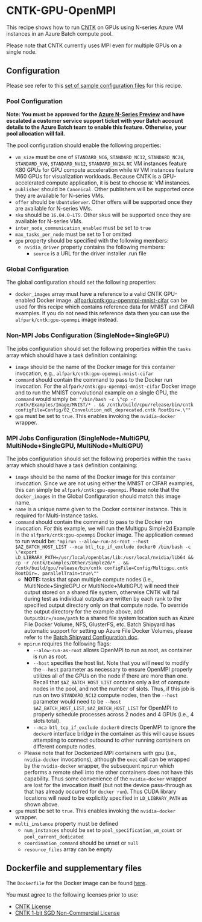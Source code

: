 # CNTK-GPU-OpenMPI
This recipe shows how to run [CNTK](https://cntk.ai/) on
GPUs using N-series Azure VM instances in an Azure Batch compute pool.

Please note that CNTK currently uses MPI even for multiple GPUs on a single
node.

## Configuration
Please see refer to this [set of sample configuration files](./config) for
this recipe.

### Pool Configuration
**Note: You must be approved for the
[Azure N-Series Preview](http://gpu.azure.com/) and have escalated a
customer service support ticket with your Batch account details to the Azure
Batch team to enable this feature. Otherwise, your pool allocation will fail.**

The pool configuration should enable the following properties:
* `vm_size` must be one of `STANDARD_NC6`, `STANDARD_NC12`, `STANDARD_NC24`,
`STANDARD_NV6`, `STANDARD_NV12`, `STANDARD_NV24`. `NC` VM instances feature
K80 GPUs for GPU compute acceleration while `NV` VM instances feature
M60 GPUs for visualization workloads. Because CNTK is a GPU-accelerated
compute application, it is best to choose `NC` VM instances.
* `publisher` should be `Canonical`. Other publishers will be supported
once they are available for N-series VMs.
* `offer` should be `UbuntuServer`. Other offers will be supported once they
are available for N-series VMs.
* `sku` should be `16.04.0-LTS`. Other skus will be supported once they are
available for N-series VMs.
* `inter_node_communication_enabled` must be set to `true`
* `max_tasks_per_node` must be set to 1 or omitted
* `gpu` property should be specified with the following members:
  * `nvidia_driver` property contains the following members:
    * `source` is a URL for the driver installer .run file

### Global Configuration
The global configuration should set the following properties:
* `docker_images` array must have a reference to a valid CNTK GPU-enabled
Docker image.
[alfpark/cntk:gpu-openmpi-mnist-cifar](https://hub.docker.com/r/alfpark/cntk/)
can be used for this recipe which contains reference data for MNIST and CIFAR
examples. If you do not need this reference data then you can use the
`alfpark/cntk:gpu-openmpi` image instead.

### Non-MPI Jobs Configuration (SingleNode+SingleGPU)
The jobs configuration should set the following properties within the `tasks`
array which should have a task definition containing:
* `image` should be the name of the Docker image for this container invocation,
e.g., `alfpark/cntk:gpu-openmpi-mnist-cifar`
* `command` should contain the command to pass to the Docker run invocation.
For the `alfpark/cntk:gpu-openmpi-mnist-cifar` Docker image and to run the
MNIST convolutional example on a single GPU, the `command` would simply
be:
`"/bin/bash -c \"cp -r /cntk/Examples/Image/MNIST/* . && /cntk/build/cpu/release/bin/cntk configFile=Config/02_Convolution_ndl_deprecated.cntk RootDir=.\""`
* `gpu` must be set to `true`. This enables invoking the `nvidia-docker`
wrapper.

### MPI Jobs Configuration (SingleNode+MultiGPU, MultiNode+SingleGPU, MultiNode+MultiGPU)
The jobs configuration should set the following properties within the `tasks`
array which should have a task definition containing:
* `image` should be the name of the Docker image for this container invocation.
Since we are not using either the MNIST or CIFAR examples, this can simply
be `alfpark/cntk:gpu-openmpi`. Please note that the `docker_images` in
the Global Configuration should match this image name.
* `name` is a unique name given to the Docker container instance. This is
required for Multi-Instance tasks.
* `command` should contain the command to pass to the Docker run invocation.
For this example, we will run the Multigpu Simple2d Example in the
`alfpark/cntk:gpu-openmpi` Docker image. The application `command` to run
would be:
`"mpirun --allow-run-as-root --host $AZ_BATCH_HOST_LIST --mca btl_tcp_if_exclude docker0 /bin/bash -c \"export LD_LIBRARY_PATH=/usr/local/openblas/lib:/usr/local/nvidia/lib64 && cp -r /cntk/Examples/Other/Simple2d/* . && /cntk/build/gpu/release/bin/cntk configFile=Config/Multigpu.cntk RootDir=. parallelTrain=true\""`
  * **NOTE:** tasks that span multiple compute nodes
    (i.e., MultiNode+SingleGPU or MultiNode+MultiGPU) will need their output
    stored on a shared file system, otherwise CNTK will fail during test
    as individual outputs are written by each rank to the specified output
    directory only on that compute node. To override the output directory for
    the example above, add `OutputDir=/some/path` to a shared file system
    location such as Azure File Docker Volume, NFS, GlusterFS, etc. Batch
    Shipyard has automatic support for setting up Azure File Docker Volumes,
    please refer to the
    [Batch Shipyard Configuration doc](../../docs/10-batch-shipyard-configuration.md).
  * `mpirun` requires the following flags:
    * `--alow-run-as-root` allows OpenMPI to run as root, as container is run
      as root.
    * `--host` specifies the host list. Note that you will need to modify
      the `--host` parameter as necessary to ensure OpenMPI properly utilizes
      all of the GPUs on the node if there are more than one. Recall that
      `$AZ_BATCH_HOST_LIST` contains only a list of compute nodes in the pool,
      and not the number of slots. Thus, if this job is run on two
      `STANDARD_NC12` compute nodes, then the `--host` parameter would need to
      be `--host $AZ_BATCH_HOST_LIST,$AZ_BATCH_HOST_LIST` for OpenMPI to
      properly schedule processes across 2 nodes and 4 GPUs (i.e., 4 slots
      total).
    * `--mca btl_tcp_if_exclude docker0` directs OpenMPI to ignore the
      `docker0` interface bridge in the container as this will cause issues
      attempting to connect outbound to other running containers on different
      compute nodes.
  * Please note that for Dockerized MPI containers with gpu (i.e.,
    `nvidia-docker` invocations), although the `exec` call can be wrapped by
    the `nvidia-docker` wrapper, the subsequent `mpirun` which performs a
    remote shell into the other containers does not have this capability. Thus
    some convenience of the `nvidia-docker` wrapper are lost for the invocation
    itself (but not the device pass-through as that has already occurred for
    `docker run`). Thus CUDA library locations will need to be explicitly
    specified in `LD_LIBRARY_PATH` as shown above.
* `gpu` must be set to `true`. This enables invoking the `nvidia-docker`
wrapper.
* `multi_instance` property must be defined
  * `num_instances` should be set to `pool_specification_vm_count` or
    `pool_current_dedicated`
  * `coordination_command` should be unset or `null`
  * `resource_files` array can be empty

## Dockerfile and supplementary files
The `Dockerfile` for the Docker image can be found [here](./docker).

You must agree to the following licenses prior to use:
* [CNTK License](https://github.com/Microsoft/CNTK/blob/master/LICENSE.md)
* [CNTK 1-bit SGD Non-Commercial License](https://cntk1bitsgd.codeplex.com/SourceControl/latest#LICENSE-NON-COMMERCIAL.md)
